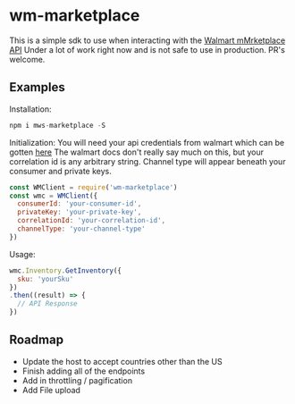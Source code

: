 # wm-marketplace

This is a simple sdk to use when interacting with the [Walmart mMrketplace API][apiDocs]
Under a lot of work right now and is not safe to use in production. PR's welcome.

## Examples

Installation:
```js
npm i mws-marketplace -S

```

Initialization:
You will need your api credentials from walmart which can be gotten [here][credentials]
The walmart docs don't really say much on this, but your correlation id is any arbitrary string.
Channel type will appear beneath your consumer and private keys.

```js
const WMClient = require('wm-marketplace')
const wmc = WMClient({
  consumerId: 'your-consumer-id',
  privateKey: 'your-private-key',
  correlationId: 'your-correlation-id',
  channelType: 'your-channel-type'
})
```

Usage:

```js
wmc.Inventory.GetInventory({
  sku: 'yourSku'
})
.then((result) => {
  // API Response
})
```

## Roadmap
* Update the host to accept countries other than the US
* Finish adding all of the endpoints
* Add in throttling / pagification
* Add File upload


[apiDocs]: https://developer.walmart.com/#/apicenter/marketPlace/latest
[credentials]: https://seller.walmart.com/api-key
